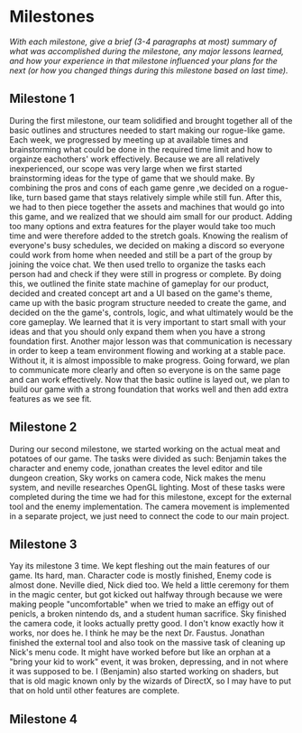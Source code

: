 # Milestones
_With each milestone, give a _brief_ (3-4 paragraphs at most) summary of what was accomplished during the milestone, any major lessons learned, and how your experience in that milestone influenced your plans for the next (or how you changed things during this milestone based on last time)._

## Milestone 1
During the first milestone, our team solidified and brought together all of the basic outlines and structures needed to start making our rogue-like game. Each week, we progressed by meeting up at available times and brainstorming what could be done in the required time limit and how to orgainze eachothers' work effectively. Because we are all relatively inexperienced, our scope was very large when we first started brainstorming ideas for the type of game that we should make. By combining the pros and cons of each game genre ,we decided on a rogue-like, turn based game that stays relatively simple while still fun. After this, we had to then piece together the assets and machines that would go into this game, and we realized that we should aim small for our product. Adding too many options and extra features for the player would take too much time and were therefore added to the stretch goals. Knowing the realism of everyone's busy schedules, we decided on making a discord so everyone could work from home when needed and still be a part of the group by joining the voice chat. We then used trello to organize the tasks each person had and check if they were still in progress or complete. By doing this, we outlined the finite state machine of gameplay for our product, decided and created concept art and a UI based on the game's theme, came up with the basic program structure needed to create the game, and decided on the the game's, controls, logic, and what ultimately would be the core gameplay. We learned that it is very important to start small with your ideas and that you should only expand them when you have a strong foundation first. Another major lesson was that communication is necessary in order to keep a team environment flowing and working at a stable pace. Without it, it is almost impossible to make progress. Going forward, we plan to communicate more clearly and often so everyone is on the same page and can work effectively. Now that the basic outline is layed out, we plan to build our game with a strong foundation that works well and then add extra features as we see fit. 





## Milestone 2

During our second milestone, we started working on the actual meat and potatoes of our game. The tasks were divided as such: Benjamin takes the character and enemy code, jonathan creates the level editor and tile dungeon creation, Sky works on camera code, Nick makes the menu system, and neville researches OpenGL lighting. Most of these tasks were completed during the time we had for this milestone, except for the external tool and the enemy implementation. The camera movement is implemented in a separate project, we just need to connect the code to our main project. 

## Milestone 3
Yay its milestone 3 time. We kept fleshing out the main features of our game. Its hard, man. Character code is mostly finished, Enemy code is almost done. Neville died, Nick died too. We held a little ceremony for them in the magic center, but got kicked out halfway through because we were making people "uncomfortable" when we tried to make an effigy out of penicls, a broken nintendo ds, and a student human sacrifice. Sky finished the camera code, it looks actually pretty good. I don't know exactly how it works, nor does he. I think he may be the next Dr. Faustus. Jonathan finished the external tool and also took on the massive task of cleaning up Nick's menu code. It might have worked before but like an orphan at a "bring your kid to work" event, it was broken, depressing, and in not where it was supposed to be. I (Benjamin) also started working on shaders, but that is old magic known only by the wizards of DirectX, so I may have to put that on hold until other features are complete.

## Milestone 4

